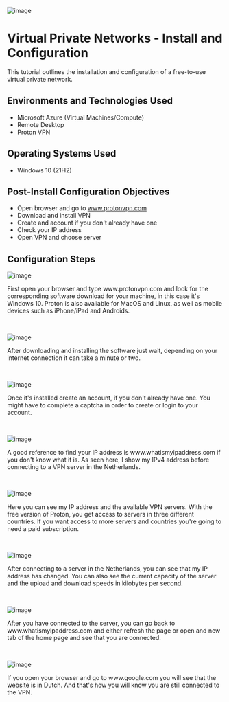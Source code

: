 <p align="center">
  
![image](https://github.com/ijoshua932/vpn-install-config/assets/139269375/8e603fd3-850a-4e87-b540-e73cc7c73e5a)
</p>

<h1>Virtual Private Networks - Install and Configuration</h1>
This tutorial outlines the installation and configuration of a free-to-use virtual private network.<br />

<h2>Environments and Technologies Used</h2>

- Microsoft Azure (Virtual Machines/Compute)
- Remote Desktop
- Proton VPN

<h2>Operating Systems Used </h2>

- Windows 10</b> (21H2)

<h2>Post-Install Configuration Objectives</h2>

- Open browser and go to www.protonvpn.com
- Download and install VPN
- Create and account if you don't already have one
- Check your IP address
- Open VPN and choose server

<h2>Configuration Steps</h2>

<p>
  
![image](https://github.com/ijoshua932/vpn-install-config/assets/139269375/c6e002cb-ae8a-4177-adaf-2ea286e49a8a)
</p>
<p>
First open your browser and type www.protonvpn.com and look for the corresponding software download for your machine, in this case it's Windows 10. Proton is also avaliable for MacOS and Linux, as well as mobile devices such as iPhone/iPad and Androids. 
</p>
<br />

<p>
  
![image](https://github.com/ijoshua932/vpn-install-config/assets/139269375/be9b818e-78c0-435d-a938-d4c517534178)
</p>
<p>
After downloading and installing the software just wait, depending on your internet connection it can take a minute or two.
</p>
<br />

<p>
  
![image](https://github.com/ijoshua932/vpn-install-config/assets/139269375/50db63e0-a524-4e1d-bd3b-09f4e1d35158)
</p>
<p>
Once it's installed create an account, if you don't already have one. You might have to complete a captcha in order to create or login to your account.
</p>
<br />

<p> 

![image](https://github.com/ijoshua932/vpn-install-config/assets/139269375/99c86f38-f0e3-4a51-b9d3-43ade8aea36d)
</p>
<p>
A good reference to find your IP address is www.whatismyipaddress.com if you don't know what it is. As seen here, I show my IPv4 address before connecting to a VPN server in the Netherlands.
</p>
<br />

<p>

![image](https://github.com/ijoshua932/vpn-install-config/assets/139269375/edd6cb1c-3e5b-47c9-8204-9829c5759834)
</p>
<p>
Here you can see my IP address and the available VPN servers. With the free version of Proton, you get access to servers in three different countries. If you want access to more servers and countries you're going to need a paid subscription.
</p>
<br />

<p>

![image](https://github.com/ijoshua932/vpn-install-config/assets/139269375/8303f587-c7b9-41a8-a1e4-66e48c3d5be4)
</p>
<p>
After connecting to a server in the Netherlands, you can see that my IP address has changed. You can also see the current capacity of the server and the upload and download speeds in kilobytes per second.
</p>
<br />

<p>

![image](https://github.com/ijoshua932/vpn-install-config/assets/139269375/aab27956-beea-4199-b982-2edde27c4058)
</p>
<p>
After you have connected to the server, you can go back to www.whatismyipaddress.com and either refresh the page or open and new tab of the home page and see that you are connected.
</p>
<br />

<p>

![image](https://github.com/ijoshua932/vpn-install-config/assets/139269375/ece07d9a-e2ad-4c4f-aa9b-2d71f64aa88b)
</p>
<p>
If you open your browser and go to www.google.com you will see that the website is in Dutch. And that's how you will know you are still connected to the VPN.
</p>
<br />
